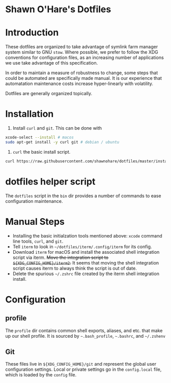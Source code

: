 # Shawn O'Hare's Dotfiles

# Introduction

These dotfiles are organized to take advantage of symlink
farm manager system similar to GNU `stow`.  Where possible, we prefer
to follow the XDG conventions for configuration files, as an increasing
number of applications we use take advantage of this specification. 

In order to maintain a measure of robustness to change, some steps that could
be automated are specifically made manual. It is our experience that
automatation maintenance costs increase hyper-linearly with volatility.

Dotfiles are generally organized topically.

# Installation

1. Install `curl` and `git`.  This can be done with
```bash
xcode-select --install # macos
sudo apt-get install -y curl git # debian / ubuntu
```

1. `curl` the basic install script.
```bash
curl https://raw.githubusercontent.com/shawnohare/dotfiles/master/install | bash
```

# dotfiles helper script

The `dotfiles` script in the `bin` dir provides a number of commands to ease
configuration maintenance.

# Manual Steps

- Installing the basic initialzation tools mentioned above: `xcode` command
  line tools, `curl`, and `git`.
- Tell `iterm` to look in `~/dotfiles/iterm/.config/iterm` for its config.
- Download `iterm` for macOS and install the associated shell integration
  script via iterm.  ~~Move the integration script to `${XDG_CONFIG_HOME}/iterm2`.~~
  It seems that moving the shell integration script causes iterm to always
  think the script is out of date.
- Delete the spurious `~/.zshrc` file created by the iterm shell integration install.

# Configuration

## profile

The `profile` dir contains common shell exports, aliases, and etc. that make
up our shell profile. It is sourced by `~.bash_profile`, `~.bashrc`, and
`~/.zshenv`

## Git

These files live in `${XDG_CONFIG_HOME}/git` and represent the global
user configuration settings.  Local or private settings go in the
`config.local` file, which is loaded by the `config` file.
